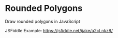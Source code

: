 # Rounded Polygons
Draw rounded polygons in JavaScript

JSFiddle Example: https://jsfiddle.net/ijake/a2cLnkz8/
